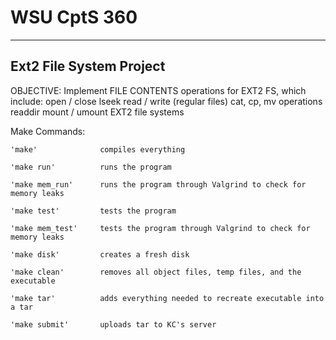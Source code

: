 WSU CptS 360
============

------------------------
Ext2 File System Project
------------------------

OBJECTIVE:
    Implement FILE CONTENTS operations for EXT2 FS, which include:
    open / close
    lseek
    read / write (regular files)
    cat, cp, mv operations
    readdir
    mount / umount EXT2 file systems


Make Commands:

    'make'			    compiles everything
    
    'make run'		    runs the program	
    
    'make mem_run'	    runs the program through Valgrind to check for memory leaks
    
    'make test'	        tests the program	
    
    'make mem_test'	    tests the program through Valgrind to check for memory leaks
    
    'make disk'		    creates a fresh disk
    
    'make clean'		removes all object files, temp files, and the executable
    
    'make tar'		    adds everything needed to recreate executable into a tar
    
    'make submit'		uploads tar to KC's server
